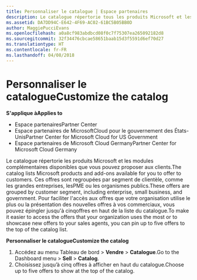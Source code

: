 ```yaml
---
title: Personnaliser le catalogue | Espace partenaires
description: Le catalogue répertorie tous les produits Microsoft et les modules complémentaires disponibles à la vente pour les partenaires.
ms.assetid: DA7DD94C-E642-4F69-AC02-61BC5B05BB0D
author: MaggiePucciEvans
ms.openlocfilehash: a0a8cf983abdbcd08f0c7f75307ea265092182d8
ms.sourcegitcommit: 32f34476cbcae58651baab15d3f5591d6ef70d27
ms.translationtype: HT
ms.contentlocale: fr-FR
ms.lasthandoff: 04/08/2018
---
```

# <a name="customize-the-catalog"></a><span data-ttu-id="283f1-103">Personnaliser le catalogue</span><span class="sxs-lookup"><span data-stu-id="283f1-103">Customize the catalog</span></span>

**<span data-ttu-id="283f1-104">S'applique à</span><span class="sxs-lookup"><span data-stu-id="283f1-104">Applies to</span></span>**

-  <span data-ttu-id="283f1-105">Espace partenaires</span><span class="sxs-lookup"><span data-stu-id="283f1-105">Partner Center</span></span>
-  <span data-ttu-id="283f1-106">Espace partenaires de MicrosoftCloud pour le gouvernement des États-Unis</span><span class="sxs-lookup"><span data-stu-id="283f1-106">Partner Center for Microsoft Cloud for US Government</span></span>
-  <span data-ttu-id="283f1-107">Espace partenaires de Microsoft Cloud Germany</span><span class="sxs-lookup"><span data-stu-id="283f1-107">Partner Center for Microsoft Cloud Germany</span></span>

<span data-ttu-id="283f1-108">Le catalogue répertorie les produits Microsoft et les modules complémentaires disponibles que vous pouvez proposer aux clients.</span><span class="sxs-lookup"><span data-stu-id="283f1-108">The catalog lists Microsoft products and add-ons available for you to offer to customers.</span></span> <span data-ttu-id="283f1-109">Ces offres sont regroupées par segment de clientèle, comme les grandes entreprises, lesPME ou les organismes publics.</span><span class="sxs-lookup"><span data-stu-id="283f1-109">These offers are grouped by customer segment, including enterprise, small business, and government.</span></span> <span data-ttu-id="283f1-110">Pour faciliter l'accès aux offres que votre organisation utilise le plus ou la présentation des nouvelles offres à vos commerciaux, vous pouvez épingler jusqu'à cinqoffres en haut de la liste du catalogue.</span><span class="sxs-lookup"><span data-stu-id="283f1-110">To make it easier to access the offers that your organization uses the most or to showcase new offers to your sales agents, you can pin up to five offers to the top of the catalog list.</span></span>

**<span data-ttu-id="283f1-111">Personnaliser le catalogue</span><span class="sxs-lookup"><span data-stu-id="283f1-111">Customize the catalog</span></span>**

1.  <span data-ttu-id="283f1-112">Accédez au menu Tableau de bord &gt; **Vendre** &gt; **Catalogue**.</span><span class="sxs-lookup"><span data-stu-id="283f1-112">Go to the Dashboard menu &gt; **Sell** &gt; **Catalog**.</span></span>
2.  <span data-ttu-id="283f1-113">Choisissez jusqu’à cinq&nbsp;offres à afficher en haut du catalogue.</span><span class="sxs-lookup"><span data-stu-id="283f1-113">Choose up to five offers to show at the top of the catalog.</span></span>

 

 



